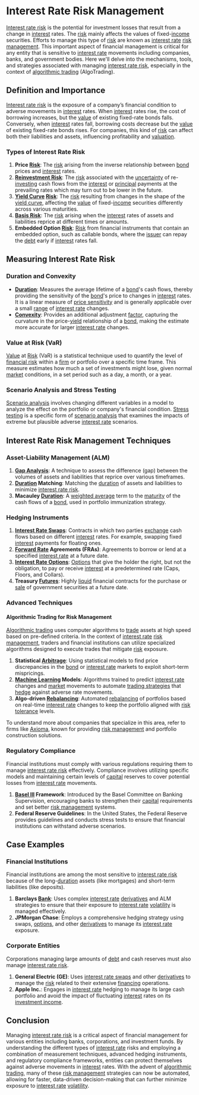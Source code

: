 # Interest Rate Risk Management

[Interest rate risk](../i/interest_rate_risk.md) is the potential for investment losses that result from a change in [interest](../i/interest.md) rates. The [risk](../r/risk.md) mainly affects the values of fixed-[income](../i/income.md) securities. Efforts to manage this type of [risk](../r/risk.md) are known as [interest rate](../i/interest_rate.md) [risk management](../r/risk_management.md). This important aspect of financial management is critical for any entity that is sensitive to [interest rate](../i/interest_rate.md) movements including companies, banks, and government bodies. Here we'll delve into the mechanisms, tools, and strategies associated with managing [interest rate risk](../i/interest_rate_risk.md), especially in the context of [algorithmic trading](../a/algorithmic_trading.md) (AlgoTrading).

## Definition and Importance

[Interest rate risk](../i/interest_rate_risk.md) is the exposure of a company’s financial condition to adverse movements in [interest](../i/interest.md) rates. When [interest](../i/interest.md) rates rise, the cost of borrowing increases, but the [value](../v/value.md) of existing fixed-rate bonds falls. Conversely, when [interest](../i/interest.md) rates fall, borrowing costs decrease but the [value](../v/value.md) of existing fixed-rate bonds rises. For companies, this kind of [risk](../r/risk.md) can affect both their liabilities and assets, influencing profitability and [valuation](../v/valuation.md).

### Types of Interest Rate Risk

1. **Price [Risk](../r/risk.md)**: The [risk](../r/risk.md) arising from the inverse relationship between [bond](../b/bond.md) prices and [interest](../i/interest.md) rates.
2. **[Reinvestment Risk](../r/reinvestment_risk.md)**: The [risk](../r/risk.md) associated with the [uncertainty](../u/uncertainty_in_trading.md) of re-[investing](../i/investing.md) cash flows from the [interest](../i/interest.md) or [principal](../p/principal.md) payments at the prevailing rates which may turn out to be lower in the future.
3. **[Yield Curve](../y/yield_curve.md) [Risk](../r/risk.md)**: The [risk](../r/risk.md) resulting from changes in the shape of the [yield curve](../y/yield_curve.md), affecting the [value](../v/value.md) of fixed-[income](../i/income.md) securities differently across various maturities.
4. **[Basis Risk](../b/basis_risk.md)**: The [risk](../r/risk.md) arising when the [interest](../i/interest.md) rates of assets and liabilities reprice at different times or amounts.
5. **Embedded Option [Risk](../r/risk.md)**: [Risk](../r/risk.md) from financial instruments that contain an embedded option, such as callable bonds, where the [issuer](../i/issuer.md) can repay the [debt](../d/debt.md) early if [interest](../i/interest.md) rates fall.

## Measuring Interest Rate Risk

### Duration and Convexity

- **[Duration](../d/duration.md)**: Measures the average lifetime of a [bond](../b/bond.md)'s cash flows, thereby providing the sensitivity of the [bond](../b/bond.md)'s price to changes in [interest](../i/interest.md) rates. It is a linear measure of [price sensitivity](../p/price_sensitivity.md) and is generally applicable over a small [range](../r/range.md) of [interest rate](../i/interest_rate.md) changes.
- **[Convexity](../c/convexity.md)**: Provides an additional adjustment [factor](../f/factor.md), capturing the curvature in the price-[yield](../y/yield.md) relationship of a [bond](../b/bond.md), making the estimate more accurate for larger [interest rate](../i/interest_rate.md) changes.

### Value at Risk (VaR)

[Value](../v/value.md) at [Risk](../r/risk.md) (VaR) is a statistical technique used to quantify the level of [financial risk](../f/financial_risk.md) within a [firm](../f/firm.md) or portfolio over a specific time frame. This measure estimates how much a set of investments might lose, given normal [market](../m/market.md) conditions, in a set period such as a day, a month, or a year.

### Scenario Analysis and Stress Testing

[Scenario analysis](../s/scenario_analysis.md) involves changing different variables in a model to analyze the effect on the portfolio or company's financial condition. [Stress testing](../s/stress_testing_in_trading.md) is a specific form of [scenario analysis](../s/scenario_analysis.md) that examines the impacts of extreme but plausible adverse [interest rate](../i/interest_rate.md) scenarios.

## Interest Rate Risk Management Techniques

### Asset-Liability Management (ALM)

1. **[Gap Analysis](../g/gap_analysis.md)**: A technique to assess the difference (gap) between the volumes of assets and liabilities that reprice over various timeframes.
2. **[Duration](../d/duration.md) Matching**: Matching the [duration](../d/duration.md) of assets and liabilities to minimize [interest rate risk](../i/interest_rate_risk.md).
3. **Macauley [Duration](../d/duration.md)**: A [weighted average](../w/weighted_average.md) term to the [maturity](../m/maturity.md) of the cash flows of a [bond](../b/bond.md), used in portfolio immunization strategy.

### Hedging Instruments

1. **[Interest Rate Swaps](../i/interest_rate_swaps.md)**: Contracts in which two parties [exchange](../e/exchange.md) cash flows based on different [interest](../i/interest.md) rates. For example, swapping fixed [interest](../i/interest.md) payments for floating ones.
2. **[Forward Rate](../f/forward_rate.md) Agreements (FRAs)**: Agreements to borrow or lend at a specified [interest rate](../i/interest_rate.md) at a future date.
3. **[Interest Rate Options](../i/interest_rate_options.md)**: [Options](../o/options.md) that give the holder the right, but not the obligation, to pay or receive [interest](../i/interest.md) at a predetermined rate (Caps, Floors, and Collars).
4. **Treasury [Futures](../f/futures.md)**: Highly [liquid](../l/liquid.md) financial contracts for the purchase or [sale](../s/sale.md) of government securities at a future date.

### Advanced Techniques

#### Algorithmic Trading for Risk Management

[Algorithmic trading](../a/algorithmic_trading.md) uses computer algorithms to [trade](../t/trade.md) assets at high speed based on pre-defined criteria. In the context of [interest rate](../i/interest_rate.md) [risk management](../r/risk_management.md), traders and financial institutions can utilize specialized algorithms designed to execute trades that mitigate [risk](../r/risk.md) exposure. 

1. **Statistical [Arbitrage](../a/arbitrage.md)**: Using statistical models to find price discrepancies in the [bond](../b/bond.md) or [interest rate](../i/interest_rate.md) markets to exploit short-term mispricings.
2. **[Machine Learning](../m/machine_learning.md) Models**: Algorithms trained to predict [interest rate](../i/interest_rate.md) changes and [market](../m/market.md) movements to automate [trading strategies](../t/trading_strategies.md) that [hedge](../h/hedge.md) against adverse rate movements.
3. **Algo-driven [Rebalancing](../r/rebalancing.md)**: Automated [rebalancing](../r/rebalancing.md) of portfolios based on real-time [interest rate](../i/interest_rate.md) changes to keep the portfolio aligned with [risk tolerance](../r/risk_tolerance.md) levels.

To understand more about companies that specialize in this area, refer to firms like [Axioma](https://www.axioma.com), known for providing [risk management](../r/risk_management.md) and portfolio construction solutions.

### Regulatory Compliance

Financial institutions must comply with various regulations requiring them to manage [interest rate risk](../i/interest_rate_risk.md) effectively. Compliance involves utilizing specific models and maintaining certain levels of [capital](../c/capital.md) reserves to cover potential losses from [interest rate](../i/interest_rate.md) movements.

1. **[Basel III](../b/basel_iii.md) Framework**: Introduced by the Basel Committee on Banking Supervision, encouraging banks to strengthen their [capital](../c/capital.md) requirements and set better [risk management](../r/risk_management.md) systems.
2. **Federal Reserve Guidelines**: In the United States, the Federal Reserve provides guidelines and conducts stress tests to ensure that financial institutions can withstand adverse scenarios.

## Case Examples

### Financial Institutions

Financial institutions are among the most sensitive to [interest rate risk](../i/interest_rate_risk.md) because of the long-[duration](../d/duration.md) assets (like mortgages) and short-term liabilities (like deposits).

1. **Barclays [Bank](../b/bank.md)**: Uses complex [interest rate](../i/interest_rate.md) [derivatives](../d/derivatives.md) and ALM strategies to ensure that their exposure to [interest rate](../i/interest_rate.md) [volatility](../v/volatility.md) is managed effectively.
2. **JPMorgan Chase**: Employs a comprehensive hedging strategy using swaps, [options](../o/options.md), and other [derivatives](../d/derivatives.md) to manage its [interest rate](../i/interest_rate.md) exposure.

### Corporate Entities

Corporations managing large amounts of [debt](../d/debt.md) and cash reserves must also manage [interest rate risk](../i/interest_rate_risk.md).

1. **General Electric (GE)**: Uses [interest rate swaps](../i/interest_rate_swaps.md) and other [derivatives](../d/derivatives.md) to manage the [risk](../r/risk.md) related to their extensive [financing](../f/financing.md) operations.
2. **Apple Inc.**: Engages in [interest rate](../i/interest_rate.md) hedging to manage its large cash portfolio and avoid the impact of fluctuating [interest](../i/interest.md) rates on its [investment income](../i/investment_income.md).

## Conclusion

Managing [interest rate risk](../i/interest_rate_risk.md) is a critical aspect of financial management for various entities including banks, corporations, and investment funds. By understanding the different types of [interest rate](../i/interest_rate.md) risks and employing a combination of measurement techniques, advanced hedging instruments, and regulatory compliance frameworks, entities can protect themselves against adverse movements in [interest](../i/interest.md) rates. With the advent of [algorithmic trading](../a/algorithmic_trading.md), many of these [risk management](../r/risk_management.md) strategies can now be automated, allowing for faster, data-driven decision-making that can further minimize exposure to [interest rate](../i/interest_rate.md) [volatility](../v/volatility.md).